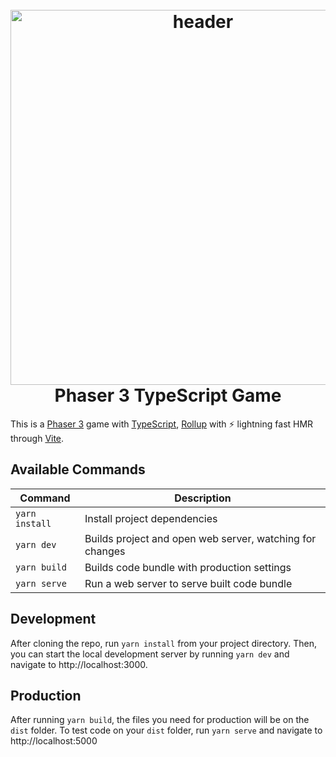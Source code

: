 <h1 align="center">
  <br>
  <a href="#"><img src="https://i.imgur.com/6lcIxDs.png" alt="header" width="600"/></a>
  <br>
  Phaser 3 TypeScript Game
  <br>
</h1>

This is a [Phaser 3](https://github.com/photonstorm/phaser) game with [TypeScript](https://www.typescriptlang.org/), [Rollup](https://rollupjs.org) with ⚡️ lightning fast HMR through [Vite](https://vitejs.dev/).

## Available Commands

| Command | Description |
|---------|-------------|
| `yarn install` | Install project dependencies |
| `yarn dev` | Builds project and open web server, watching for changes |
| `yarn build` | Builds code bundle with production settings  |
| `yarn serve` | Run a web server to serve built code bundle |

## Development

After cloning the repo, run `yarn install` from your project directory. Then, you can start the local development
server by running `yarn dev` and navigate to http://localhost:3000.

## Production

After running `yarn build`, the files you need for production will be on the `dist` folder. To test code on your `dist` folder, run `yarn serve` and navigate to http://localhost:5000